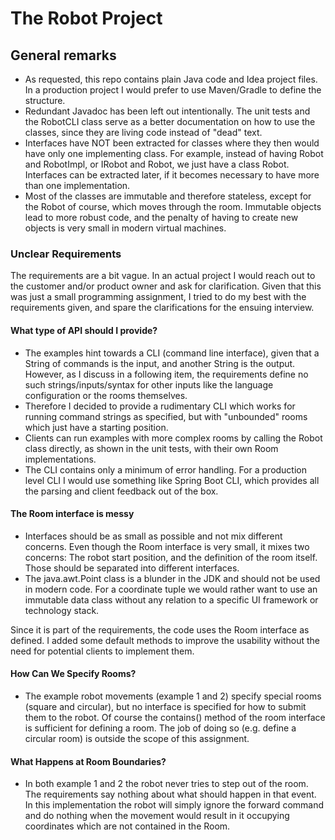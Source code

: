 # The Robot Project

## General remarks

* As requested, this repo contains plain Java code and Idea project files. In a production project I would prefer to use Maven/Gradle to define the structure.
* Redundant Javadoc has been left out intentionally. The unit tests and the RobotCLI class serve as a better documentation on how to use the classes, since they are living code instead of "dead" text.
* Interfaces have NOT been extracted for classes where they then would have only one implementing class. For example, instead of having Robot and RobotImpl, or IRobot and Robot, we just have a class Robot. Interfaces can be extracted later, if it becomes necessary to have more than one implementation.
* Most of the classes are immutable and therefore stateless, except for the Robot of course, which moves through the room. Immutable objects lead to more robust code, and the penalty of having to create new objects is very small in modern virtual machines.

### Unclear Requirements

The requirements are a bit vague. In an actual project I would reach out to the customer and/or product owner and ask for clarification. Given that this was just a small programming assignment, I tried to do my best with the requirements given, and spare the clarifications for the ensuing interview.

#### What type of API should I provide?

* The examples hint towards a CLI (command line interface), given that a String of commands is the input, and another String is the output. However, as I discuss in a following item, the requirements define no such strings/inputs/syntax for other inputs like the language configuration or the rooms themselves.
* Therefore I decided to provide a rudimentary CLI which works for running command strings as specified, but with "unbounded" rooms which just have a starting position. 
* Clients can run examples with more complex rooms by calling the Robot class directly, as shown in the unit tests, with their own Room implementations.
* The CLI contains only a minimum of error handling. For a production level CLI I would use something like Spring Boot CLI, which provides all the parsing and client feedback out of the box. 

#### The Room interface is messy

* Interfaces should be as small as possible and not mix different concerns. Even though the Room interface is very small, it mixes two concerns: The robot start position, and the definition of the room itself. Those should be separated into different interfaces.
* The java.awt.Point class is a blunder in the JDK and should not be used in modern code. For a coordinate tuple we would rather want to use an immutable data class without any relation to a specific UI framework or technology stack.

Since it is part of the requirements, the code uses the Room interface as defined. I added some default methods to improve the usability without the need for potential clients to implement them.

#### How Can We Specify Rooms?

* The example robot movements (example 1 and 2) specify special rooms (square and circular), but no interface is specified for how to submit them to the robot. Of course the contains() method of the room interface is sufficient for defining a room. The job of doing so (e.g. define a circular room) is outside the scope of this assignment.

#### What Happens at Room Boundaries?

* In both example 1 and 2 the robot never tries to step out of the room. The requirements say nothing about what should happen in that event. In this implementation the robot will simply ignore the forward command and do nothing when the movement would result in it occupying coordinates which are not contained in the Room.
